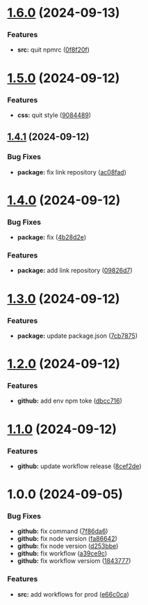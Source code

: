 # [1.6.0](https://github.com/macu-dev/hermes-app/compare/v1.5.0...v1.6.0) (2024-09-13)


### Features

* **src:** quit npmrc ([0f8f20f](https://github.com/macu-dev/hermes-app/commit/0f8f20f7ed4fefb57a7db42c1344094b3811ef22))

# [1.5.0](https://github.com/macu-dev/hermes-app/compare/v1.4.1...v1.5.0) (2024-09-12)


### Features

* **css:** quit style ([9084489](https://github.com/macu-dev/hermes-app/commit/90844896c85441d028fd62258771180ab2a1f468))

## [1.4.1](https://github.com/macu-dev/hermes-app/compare/v1.4.0...v1.4.1) (2024-09-12)


### Bug Fixes

* **package:** fix  link repository ([ac08fad](https://github.com/macu-dev/hermes-app/commit/ac08fade1728062b8dea165820ff878280808133))

# [1.4.0](https://github.com/macu-dev/hermes-app/compare/v1.3.0...v1.4.0) (2024-09-12)


### Bug Fixes

* **package:** fix ([4b28d2e](https://github.com/macu-dev/hermes-app/commit/4b28d2e25698419a08b9d6587fc38189563152c7))


### Features

* **package:** add link repository ([09826d7](https://github.com/macu-dev/hermes-app/commit/09826d7e6f8fcedf24568781ab3dc1c8f8fdd996))

# [1.3.0](https://github.com/macu-dev/hermes-app/compare/v1.2.0...v1.3.0) (2024-09-12)


### Features

* **package:** update package.json ([7cb7875](https://github.com/macu-dev/hermes-app/commit/7cb787572a6d5e0a21fa99c48b4a65382006102c))

# [1.2.0](https://github.com/macu-dev/hermes-app/compare/v1.1.0...v1.2.0) (2024-09-12)


### Features

* **github:** add env npm toke ([dbcc716](https://github.com/macu-dev/hermes-app/commit/dbcc716ac01d682263db39b870e291152d5cbd9e))

# [1.1.0](https://github.com/macu-dev/hermes-app/compare/v1.0.0...v1.1.0) (2024-09-12)


### Features

* **github:** update workflow release ([8cef2de](https://github.com/macu-dev/hermes-app/commit/8cef2deb3e155c46ce86422927faecec3e86c8b4))

# 1.0.0 (2024-09-05)


### Bug Fixes

* **github:** fix command ([7f86da6](https://github.com/macu-dev/hermes-app/commit/7f86da64040c0557608318180ccaf85d207a3472))
* **github:** fix node version ([fa86642](https://github.com/macu-dev/hermes-app/commit/fa86642d1f80c590a81d5e60741d99a23bbdc1fc))
* **github:** fix node version ([d253bbe](https://github.com/macu-dev/hermes-app/commit/d253bbedb71fd10bbade08bacc14c7218fb82348))
* **github:** fix workflow ([a39ce9c](https://github.com/macu-dev/hermes-app/commit/a39ce9c6b730fc5130663babe36b7a8911ae0ce8))
* **github:** fix workflow versiom ([1843777](https://github.com/macu-dev/hermes-app/commit/1843777da048bc4d2ab51940dde5489c665d2527))


### Features

* **src:** add workflows for prod ([e66c0ca](https://github.com/macu-dev/hermes-app/commit/e66c0ca12f3a17f7c545b65b8e876455a101e083))
